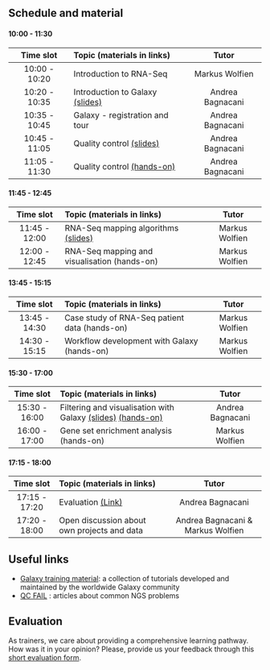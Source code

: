 ## Schedule and material

#### 10:00 - 11:30
| Time slot | Topic (materials in links) | Tutor |
| :---: | :--- | :---: |
| 10:00 - 10:20 | Introduction to RNA-Seq | Markus Wolfien |
| 10:20 - 10:35 | Introduction to Galaxy [(slides)](https://galaxyproject.github.io/training-material/topics/introduction/slides/introduction.html#1) | Andrea Bagnacani |
| 10:35 - 10:45 | Galaxy - registration and tour | Andrea Bagnacani |
| 10:45 - 11:05 | Quality control [(slides)](https://galaxyproject.github.io/training-material/topics/sequence-analysis/tutorials/quality-control/slides.html#1) | Andrea Bagnacani |
| 11:05 - 11:30 | Quality control [(hands-on)](https://galaxyproject.github.io/training-material/topics/sequence-analysis/tutorials/quality-control/tutorial.html) | Andrea Bagnacani |

#### 11:45 - 12:45
| Time slot     | Topic (materials in links) | Tutor |
| :---: | :--- | :---: |
| 11:45 - 12:00 | RNA-Seq mapping algorithms [(slides)](https://galaxyproject.github.io/training-material/topics/sequence-analysis/tutorials/mapping/slides.html#1) | Markus Wolfien |
| 12:00 - 12:45 | RNA-Seq mapping and visualisation (hands-on) | Markus Wolfien |

#### 13:45 - 15:15
| Time slot     | Topic (materials in links) | Tutor |
| :---: | :--- | :---: |
| 13:45 - 14:30 | Case study of RNA-Seq patient data (hands-on) | Markus Wolfien |
| 14:30 - 15:15 | Workflow development with Galaxy (hands-on) | Markus Wolfien |

#### 15:30 - 17:00
| Time slot     | Topic (materials in links) | Tutor |
| :---: | :--- | :---: |
| 15:30 - 16:00 | Filtering and visualisation with Galaxy [(slides)](https://galaxyproject.github.io/training-material/topics/transcriptomics/tutorials/rna-seq-viz-with-cummerbund/slides.html) [(hands-on)](https://galaxyproject.github.io/training-material/topics/transcriptomics/tutorials/rna-seq-viz-with-cummerbund/tutorial.html) | Andrea Bagnacani |
| 16:00 - 17:00 | Gene set enrichment analysis (hands-on) | Markus Wolfien |

#### 17:15 - 18:00
| Time slot     | Topic (materials in links) | Tutor |
| :---: | :--- | :---: |
| 17:15 - 17:20 | Evaluation [(Link)](https://de.surveymonkey.com/r/denbi-course?sc=rbc&id=000218)|  Andrea Bagnacani |
| 17:20 - 18:00 | Open discussion about own projects and data | Andrea Bagnacani & Markus Wolfien |


## Useful links
- [Galaxy training material](https://galaxyproject.github.io/training-material/): a collection of tutorials developed and maintained by the worldwide Galaxy community
- [QC FAIL](https://sequencing.qcfail.com/) : articles about common NGS problems


## Evaluation
As trainers, we care about providing a comprehensive learning pathway. How was it in your opinion? Please, provide us your feedback through this [short evaluation form](https://de.surveymonkey.com/r/denbi-course?sc=rbc&id=000218).
